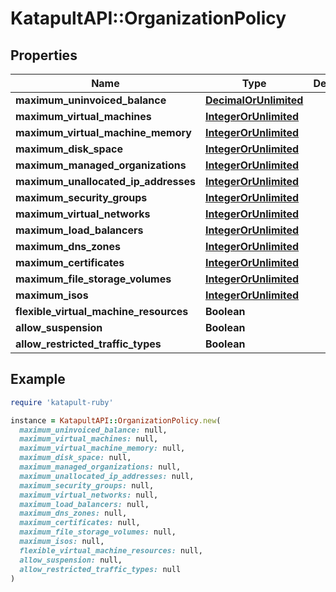 # KatapultAPI::OrganizationPolicy

## Properties

| Name | Type | Description | Notes |
| ---- | ---- | ----------- | ----- |
| **maximum_uninvoiced_balance** | [**DecimalOrUnlimited**](DecimalOrUnlimited.md) |  | [optional] |
| **maximum_virtual_machines** | [**IntegerOrUnlimited**](IntegerOrUnlimited.md) |  | [optional] |
| **maximum_virtual_machine_memory** | [**IntegerOrUnlimited**](IntegerOrUnlimited.md) |  | [optional] |
| **maximum_disk_space** | [**IntegerOrUnlimited**](IntegerOrUnlimited.md) |  | [optional] |
| **maximum_managed_organizations** | [**IntegerOrUnlimited**](IntegerOrUnlimited.md) |  | [optional] |
| **maximum_unallocated_ip_addresses** | [**IntegerOrUnlimited**](IntegerOrUnlimited.md) |  | [optional] |
| **maximum_security_groups** | [**IntegerOrUnlimited**](IntegerOrUnlimited.md) |  | [optional] |
| **maximum_virtual_networks** | [**IntegerOrUnlimited**](IntegerOrUnlimited.md) |  | [optional] |
| **maximum_load_balancers** | [**IntegerOrUnlimited**](IntegerOrUnlimited.md) |  | [optional] |
| **maximum_dns_zones** | [**IntegerOrUnlimited**](IntegerOrUnlimited.md) |  | [optional] |
| **maximum_certificates** | [**IntegerOrUnlimited**](IntegerOrUnlimited.md) |  | [optional] |
| **maximum_file_storage_volumes** | [**IntegerOrUnlimited**](IntegerOrUnlimited.md) |  | [optional] |
| **maximum_isos** | [**IntegerOrUnlimited**](IntegerOrUnlimited.md) |  | [optional] |
| **flexible_virtual_machine_resources** | **Boolean** |  | [optional] |
| **allow_suspension** | **Boolean** |  | [optional] |
| **allow_restricted_traffic_types** | **Boolean** |  | [optional] |

## Example

```ruby
require 'katapult-ruby'

instance = KatapultAPI::OrganizationPolicy.new(
  maximum_uninvoiced_balance: null,
  maximum_virtual_machines: null,
  maximum_virtual_machine_memory: null,
  maximum_disk_space: null,
  maximum_managed_organizations: null,
  maximum_unallocated_ip_addresses: null,
  maximum_security_groups: null,
  maximum_virtual_networks: null,
  maximum_load_balancers: null,
  maximum_dns_zones: null,
  maximum_certificates: null,
  maximum_file_storage_volumes: null,
  maximum_isos: null,
  flexible_virtual_machine_resources: null,
  allow_suspension: null,
  allow_restricted_traffic_types: null
)
```

